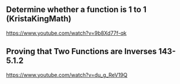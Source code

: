 ## Determine whether a function is 1 to 1 (KristaKingMath)

https://www.youtube.com/watch?v=9b8Xd77f-qk

## Proving that Two Functions are Inverses 143-5.1.2

https://www.youtube.com/watch?v=du_g_ReV19Q





